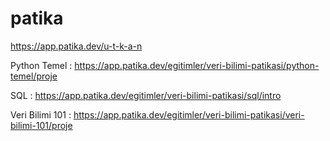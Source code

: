 # patika
https://app.patika.dev/u-t-k-a-n

Python Temel : https://app.patika.dev/egitimler/veri-bilimi-patikasi/python-temel/proje

SQL : https://app.patika.dev/egitimler/veri-bilimi-patikasi/sql/intro

Veri Bilimi 101 : https://app.patika.dev/egitimler/veri-bilimi-patikasi/veri-bilimi-101/proje
